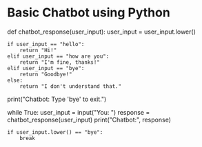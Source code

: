 # Basic Chatbot using Python

def chatbot_response(user_input):
    user_input = user_input.lower()

    if user_input == "hello":
        return "Hi!"
    elif user_input == "how are you":
        return "I'm fine, thanks!"
    elif user_input == "bye":
        return "Goodbye!"
    else:
        return "I don't understand that."
print("Chatbot: Type 'bye' to exit.")

while True:
    user_input = input("You: ")
    response = chatbot_response(user_input)
    print("Chatbot:", response)
    
    if user_input.lower() == "bye":
        break
